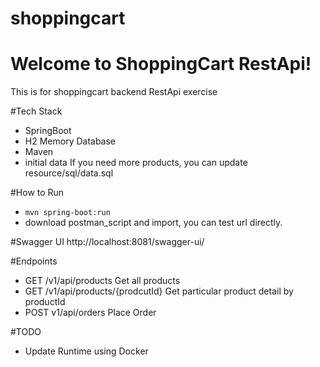 # shoppingcart

# Welcome to ShoppingCart RestApi!

This is for shoppingcart backend RestApi exercise

#Tech Stack
- SpringBoot
- H2 Memory Database
- Maven
- initial data
If you need more products, you can update resource/sql/data.sql

#How to Run
- `mvn spring-boot:run`
- download postman_script and import, you can test url directly.

#Swagger UI
http://localhost:8081/swagger-ui/

#Endpoints
- GET /v1/api/products  Get all products
- GET /v1/api/products/{prodcutId} Get particular product detail by productId
- POST v1/api/orders Place Order 

#TODO
- Update Runtime using Docker